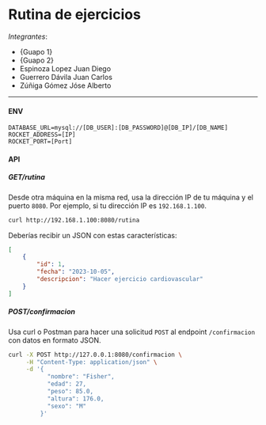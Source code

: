 # Rutina de ejercicios
*Integrantes*:
- {Guapo 1}
- {Guapo 2}
- Espinoza Lopez Juan Diego
- Guerrero Dávila Juan Carlos
- Zúñiga Gómez Jóse Alberto

---

#### ENV
```
DATABASE_URL=mysql://[DB_USER]:[DB_PASSWORD]@[DB_IP]/[DB_NAME]
ROCKET_ADDRESS=[IP]
ROCKET_PORT=[Port]
```

#### API

##### GET/rutina
Desde otra máquina en la misma red, usa la dirección IP de tu máquina y el puerto `8080`. 
Por ejemplo, si tu dirección IP es `192.168.1.100`.

```bash
curl http://192.168.1.100:8080/rutina
```

Deberías recibir un JSON con estas características:
```json
[
    {
        "id": 1,
        "fecha": "2023-10-05",
        "descripcion": "Hacer ejercicio cardiovascular"
    }
]
```

##### POST/confirmacion
Usa curl o Postman para hacer una solicitud `POST` al endpoint `/confirmacion` con datos en formato JSON.

```bash
curl -X POST http://127.0.0.1:8080/confirmacion \
     -H "Content-Type: application/json" \
     -d '{
           "nombre": "Fisher",
           "edad": 27,
           "peso": 85.0,
           "altura": 176.0,
           "sexo": "M"
         }'
```
